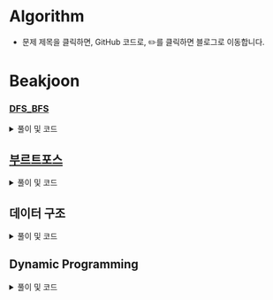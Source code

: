 # Algorithm

- 문제 제목을 클릭하면, GitHub 코드로, ✏️를 클릭하면 블로그로 이동합니다.

# Beakjoon
### [DFS_BFS](https://zest1923.tistory.com/72)

<details>
<summary>풀이 및 코드</summary>

- [x] [1260 - DFS와 BFS](https://github.com/JIWON1923/Algorithm/blob/main/Baekjoon/DFS_BFS/dfsAndBfs.swift)[✏️](https://zest1923.tistory.com/73)
- [x] [2667 - 단지 번호 붙이기](https://github.com/JIWON1923/Algorithm/blob/main/Baekjoon/DFS_BFS/2667_apartmentComplexNumbering.swift)[✏️](https://zest1923.tistory.com/77)
- [x] [2606 - 바이러스](https://github.com/JIWON1923/Algorithm/blob/main/Baekjoon/DFS_BFS/2606_virus.swift)[✏️](https://zest1923.tistory.com/76)
- [x] [11724 - 연결 요소의 개수](https://github.com/JIWON1923/Algorithm/blob/main/Baekjoon/DFS_BFS/11724_connectedComponent.swift)[✏️](https://zest1923.tistory.com/87)
- [x] [1012 - 유기농 배추](https://github.com/JIWON1923/Algorithm/blob/main/Baekjoon/DFS_BFS/1012_organicCabbage.swift)[✏️](https://zest1923.tistory.com/83)

</details>


## [부르트포스](https://zest1923.tistory.com/70)

<details> 
<summary>풀이 및 코드</summary> 

- [x] [2309 - 일곱난쟁이](https://github.com/JIWON1923/Algorithm/tree/main/Baekjoon/bruteForce)[✏️](https://zest1923.tistory.com/71)

</details>


## 데이터 구조

<details> 
<summary>풀이 및 코드</summary> 

- [x] [17219 - 비밀번호 찾기](https://github.com/JIWON1923/Algorithm/blob/main/Baekjoon/dataStructure/17219_findPassword.swift)[✏️](https://zest1923.tistory.com/84)
- [x] [1762 - 듣보잡](https://github.com/JIWON1923/Algorithm/blob/main/Baekjoon/dataStructure/1764_neverHeard.swift)[✏️](https://zest1923.tistory.com/85)
- [x] [9375 - 패션왕 신혜빈](https://github.com/JIWON1923/Algorithm/blob/main/Baekjoon/dataStructure/9375_fasionKing.swift)[✏️](https://zest1923.tistory.com/86)

</details>


## Dynamic Programming

<details> 
<summary>풀이 및 코드</summary> 

- [x] [2579 - 계단 오르기](https://github.com/JIWON1923/Algorithm/blob/main/Baekjoon/DynamicProgramming/17219_findPassword.swift)[✏️](https://zest1923.tistory.com/88)


</details>
